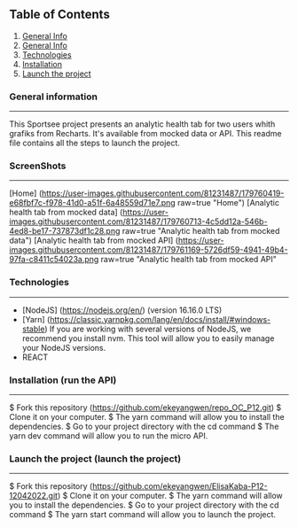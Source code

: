## Table of Contents
1. [General Info](#general-info)
2. [General Info](#general-info)
3. [Technologies](#technologies)
4. [Installation](#installation)
5. [Launch the project](#launch)
### General information
***
This Sportsee project presents an analytic health tab for two users whith grafiks from Recharts. It's available from mocked data or API.
This readme file contains all the steps to launch the project.

### ScreenShots
***
[Home] (https://user-images.githubusercontent.com/81231487/179760419-e68fbf7c-f978-41d0-a51f-6a48559d71e7.png raw=true "Home")
[Analytic health tab from mocked data] (https://user-images.githubusercontent.com/81231487/179760713-4c5dd12a-546b-4ed8-be17-737873df1c28.png raw=true "Analytic health tab from mocked data")
[Analytic health tab from mocked API] (https://user-images.githubusercontent.com/81231487/179761169-5726df59-4941-49b4-97fa-c8411c54023a.png raw=true "Analytic health tab from mocked API"

### Technologies
***
 * [NodeJS] (https://nodejs.org/en/) (version 16.16.0 LTS)
 * [Yarn] (https://classic.yarnpkg.com/lang/en/docs/install/#windows-stable)
  If you are working with several versions of NodeJS, we recommend you install nvm. This tool will allow you to easily manage your NodeJS versions.
 * REACT
  
### Installation (run the API)
***
 $ Fork this repository (https://github.com/ekeyangwen/repo_OC_P12.git)
 $ Clone it on your computer.
 $ The yarn command will allow you to install the dependencies.
 $ Go to your project directory with the cd command
 $ The yarn dev command will allow you to run the micro API.
  
### Launch the project (launch the project)
***
 $ Fork this repository (https://github.com/ekeyangwen/ElisaKaba-P12-12042022.git)
 $ Clone it on your computer.
 $ The yarn command will allow you to install the dependencies.
 $ Go to your project directory with the cd command
 $ The yarn start command will allow you to launch the project.
